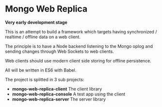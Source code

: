 # Mongo Web Replica

**Very early development stage**

This is an attempt to build a framework which targets having synchronized / realtime / offline
data on a web client.

The principle is to have a Node backend listening to the Mongo oplog and sending changes
through Web Sockets to web clients.

Web clients should use modern client side storing for offline persistence.

All will be written in ES6 with Babel.

The project is splitted in 3 sub projects:

- **mongo-web-replica-client** The client library
- **mongo-web-replica-console** A test app using the client
- **mongo-web-replica-server** The server library
